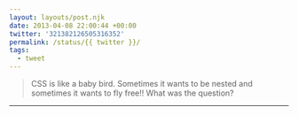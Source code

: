 ```yaml
---
layout: layouts/post.njk
date: 2013-04-08 22:00:44 +00:00
twitter: '321382126505316352'
permalink: /status/{{ twitter }}/
tags: 
  - tweet
---
```


> CSS is like a baby bird. Sometimes it wants to be nested and sometimes it wants to fly free!! What was the question?

---

